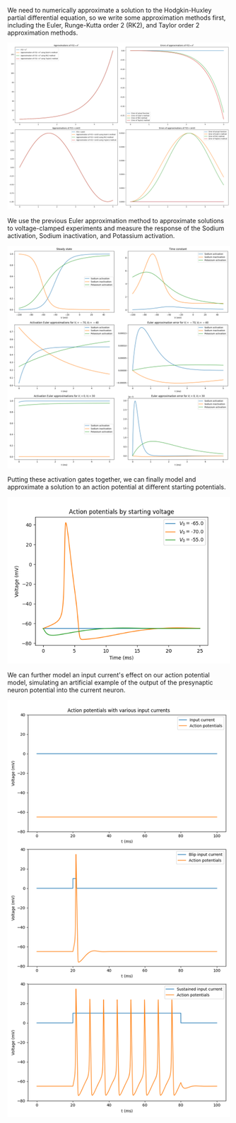 We need to numerically approximate a solution to the Hodgkin-Huxley partial differential equation, so we write some approximation methods first, including the Euler, Runge-Kutta order 2 (RK2), and Taylor order 2 approximation methods.


![](output/ApproximationsExperiment.png)
<div style="page-break-after: always;"></div>


We use the previous Euler approximation method to approximate solutions to voltage-clamped experiments and measure the response of the Sodium activation, Sodium inactivation, and Potassium activation.


![](output/GatesExperiment.png)
<div style="page-break-after: always;"></div>


Putting these activation gates together, we can finally model and approximate a solution to an action potential at different starting potentials.


![](output/ActionPotentialExperiment.png)
<div style="page-break-after: always;"></div>


We can further model an input current's effect on our action potential model, simulating an artificial example of the output of the presynaptic neuron potential into the current neuron.


![](output/InputCurrentsExperiment.png)
